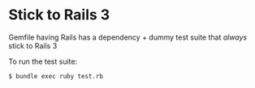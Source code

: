 Stick to Rails 3
================

Gemfile having Rails has a dependency + dummy test suite that *always* stick to Rails 3

To run the test suite:

    $ bundle exec ruby test.rb
